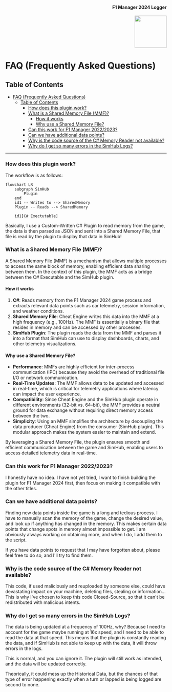 <div align="right">
    <h4>F1 Manager 2024 Logger</h1>
    <img src="https://i.imgur.com/sHKYZTk.png" width="100">
</div>

# FAQ (Frequently Asked Questions)

## Table of Contents
- [FAQ (Frequently Asked Questions)](#faq-frequently-asked-questions)
  - [Table of Contents](#table-of-contents)
    - [How does this plugin work?](#how-does-this-plugin-work)
    - [What is a Shared Memory File (MMF)?](#what-is-a-shared-memory-file-mmf)
      - [How it works](#how-it-works)
      - [Why use a Shared Memory File?](#why-use-a-shared-memory-file)
    - [Can this work for F1 Manager 2022/2023?](#can-this-work-for-f1-manager-20222023)
    - [Can we have additional data points?](#can-we-have-additional-data-points)
    - [Why is the code source of the C# Memory Reader not available?](#why-is-the-code-source-of-the-c-memory-reader-not-available)
    - [Why do I get so many errors in the SimHub Logs?](#why-do-i-get-so-many-errors-in-the-simhub-logs)

---

### How does this plugin work?

The workflow is as follows:

```mermaid
flowchart LR
    subgraph SimHub
        Plugin
    end
    id1 -- Writes to --> SharedMemory
    Plugin -- Reads --> SharedMemory

    id1[C# Exectutable]
```

Basically, I use a Custom-Written C# Plugin to read memory from the game, the data is then parsed as JSON and sent into a Shared Memory File, that file is read by the plugin to display that data in SimHub!

### What is a Shared Memory File (MMF)?

A Shared Memory File (MMF) is a mechanism that allows multiple processes to access the same block of memory, enabling efficient data sharing between them. In the context of this plugin, the MMF acts as a bridge between the C# Executable and the SimHub plugin.

#### How it works
1. **C#**: Reads memory from the F1 Manager 2024 game process and extracts relevant data points such as car telemetry, session information, and weather conditions.
2. **Shared Memory File**: Cheat Engine writes this data into the MMF at a high frequency (e.g., 100Hz). The MMF is essentially a binary file that resides in memory and can be accessed by other processes.
3. **SimHub Plugin**: The plugin reads the data from the MMF and parses it into a format that SimHub can use to display dashboards, charts, and other telemetry visualizations.

#### Why use a Shared Memory File?
- **Performance**: MMFs are highly efficient for inter-process communication (IPC) because they avoid the overhead of traditional file I/O or network communication.
- **Real-Time Updates**: The MMF allows data to be updated and accessed in real-time, which is critical for telemetry applications where latency can impact the user experience.
- **Compatibility**: Since Cheat Engine and the SimHub plugin operate in different environments (32-bit vs. 64-bit), the MMF provides a neutral ground for data exchange without requiring direct memory access between the two.
- **Simplicity**: Using an MMF simplifies the architecture by decoupling the data producer (Cheat Engine) from the consumer (SimHub plugin). This modular approach makes the system easier to maintain and extend.

By leveraging a Shared Memory File, the plugin ensures smooth and efficient communication between the game and SimHub, enabling users to access detailed telemetry data in real-time.

### Can this work for F1 Manager 2022/2023?

I honestly have no idea. I have not yet tried, I want to finish building the plugin for F1 Manager 2024 first, then focus on making it compatible with the other titles.

### Can we have additional data points?

Finding new data points inside the game is a long and tedious process. I have to manually scan the memory of the game, change the desired value, and look up if anything has changed in the memory. This makes certain data points that change spots in memory almost impossible to get. I am obviously always working on obtaining more, and when I do, I add them to the script.

If you have data points to request that I may have forgotten about, please feel free to do so, and I'll try to find them.

### Why is the code source of the C# Memory Reader not available?

This code, if used maliciously and reuploaded by someone else, could have devastating impact on your machine, deleting files, stealing or information...
This is why I've chosen to keep this code Closed-Source, so that it can't be redistributed with malicious intents.

### Why do I get so many errors in the SimHub Logs?

The data is being updated at a frequency of 100Hz, why? Because I need to account for the game maybe running at 16x speed, and I need to be able to read the data at that speed.
This means that the plugin is constantly reading the data, and if SimHub is not able to keep up with the data, it will throw errors in the logs.

This is normal, and you can ignore it. The plugin will still work as intended, and the data will be updated correctly.

Theorically, it could mess up the Historical Data, but the chances of that type of error happening exactly when a turn or lapped is being logged are second to none.